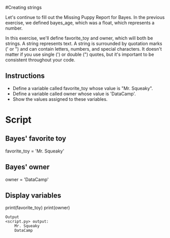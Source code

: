 #Creating strings

Let's continue to fill out the Missing Puppy Report for Bayes. In the previous exercise, we defined bayes_age, which was a float, which represents a number.

In this exercise, we'll define favorite_toy and owner, which will both be strings. A string represents text. A string is surrounded by quotation marks (' or ") and can contain letters, numbers, and special characters. It doesn't matter if you use single (') or double (") quotes, but it's important to be consistent throughout your code.

## Instructions

- Define a variable called favorite_toy whose value is "Mr. Squeaky".
- Define a variable called owner whose value is 'DataCamp'.
- Show the values assigned to these variables.

# Script
## Bayes' favorite toy
favorite_toy = 'Mr. Squeaky'

## Bayes' owner
owner = 'DataCamp'

## Display variables
print(favorite_toy)
print(owner)
```
Output
<script.py> output:
    Mr. Squeaky
    DataCamp
```
